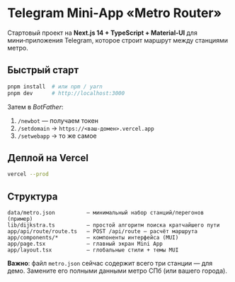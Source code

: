 # Telegram Mini‑App «Metro Router»

Стартовый проект на **Next.js 14 + TypeScript + Material‑UI** для мини‑приложения Telegram,
которое строит маршрут между станциями метро.

## Быстрый старт

```bash
pnpm install  # или npm / yarn
pnpm dev      # http://localhost:3000
```

Затем в *BotFather*:
1. `/newbot` — получаем токен  
2. `/setdomain` → `https://<ваш‑домен>.vercel.app`  
3. `/setwebapp` → то же самое

## Деплой на Vercel

```bash
vercel --prod
```

## Структура

```
data/metro.json          — минимальный набор станций/перегонов (пример)
lib/dijkstra.ts          — простой алгоритм поиска кратчайшего пути
app/api/route/route.ts   — POST /api/route — расчёт маршрута
app/components/*         — компоненты интерфейса (MUI)
app/page.tsx             — главный экран Mini App
app/layout.tsx           — глобальные стили + темы MUI
```

**Важно**: файл `metro.json` сейчас содержит всего три станции — для демо.
Замените его полными данными метро СПб (или вашего города).
